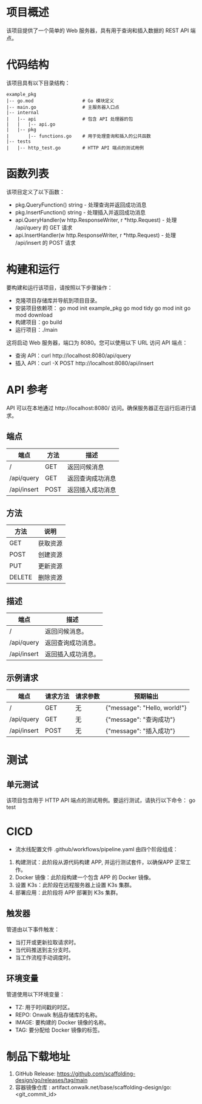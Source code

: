 # 项目概述

该项目提供了一个简单的 Web 服务器，具有用于查询和插入数据的 REST API 端点。

# 代码结构
该项目具有以下目录结构：

```
example_pkg
|-- go.mod                  # Go 模块定义
|-- main.go                 # 主服务器入口点
|-- internal
|   |-- api                 # 包含 API 处理器的包
|   |   |-- api.go
|   |-- pkg
|       |-- functions.go    # 用于处理查询和插入的公共函数
|-- tests
|   |-- http_test.go        # HTTP API 端点的测试用例
```

# 函数列表
该项目定义了以下函数：

- pkg.QueryFunction() string - 处理查询并返回成功消息
- pkg.InsertFunction() string - 处理插入并返回成功消息
- api.QueryHandler(w http.ResponseWriter, r *http.Request) - 处理 /api/query 的 GET 请求
- api.InsertHandler(w http.ResponseWriter, r *http.Request) - 处理 /api/insert 的 POST 请求

# 构建和运行
要构建和运行该项目，请按照以下步骤操作：

- 克隆项目存储库并导航到项目目录。
- 安装项目依赖项：
  go mod init example_pkg
  go mod tidy
  go mod init
  go mod download
- 构建项目：go build
- 运行项目：./main

这将启动 Web 服务器，端口为 8080。您可以使用以下 URL 访问 API 端点：

- 查询 API：curl http://localhost:8080/api/query
- 插入 API：curl -X POST http://localhost:8080/api/insert

# API 参考

API 可以在本地通过 http://localhost:8080/ 访问。确保服务器正在运行后进行请求。

## 端点

| 端点 | 方法 | 描述 |
|---|---|---|
| / | GET | 返回问候消息 |
| /api/query | GET | 返回查询成功消息 |
| /api/insert | POST | 返回插入成功消息 |

## 方法

| 方法 | 说明 |
|---|---|
| GET | 获取资源 |
| POST | 创建资源 |
| PUT | 更新资源 |
| DELETE | 删除资源 |

## 描述

| 端点 | 描述 |
|---|---|
| / | 返回问候消息。 |
| /api/query | 返回查询成功消息。 |
| /api/insert | 返回插入成功消息。 |

## 示例请求

| 端点 | 请求方法 | 请求参数 | 预期输出 |
|---|---|---|---|
| / | GET | 无 | {"message": "Hello, world!"} |
| /api/query | GET | 无 | {"message": "查询成功"} |
| /api/insert | POST | 无 | {"message": "插入成功"} |

# 测试

## 单元测试

该项目包含用于 HTTP API 端点的测试用例。要运行测试，请执行以下命令：
go test

# CICD

- 流水线配置文件 .github/workflows/pipeline.yaml 由四个阶段组成：

1. 构建测试：此阶段从源代码构建 APP, 并运行测试套件，以确保APP 正常工作。
2. Docker 镜像：此阶段构建一个包含 APP 的 Docker 镜像。
3. 设置 K3s：此阶段在远程服务器上设置 K3s 集群。
4. 部署应用：此阶段将 APP 部署到 K3s 集群。

## 触发器

管道由以下事件触发：

- 当打开或更新拉取请求时。
- 当代码推送到主分支时。
- 当工作流程手动调度时。

## 环境变量

管道使用以下环境变量：

- TZ: 用于时间戳的时区。
- REPO: Onwalk 制品存储库的名称。
- IMAGE: 要构建的 Docker 镜像的名称。
- TAG: 要分配给 Docker 镜像的标签。

# 制品下载地址
1. GitHub Release: https://github.com/scaffolding-design/go/releases/tag/main
2. 容器镜像仓库  : artifact.onwalk.net/base/scaffolding-design/go:<git_commit_id>
